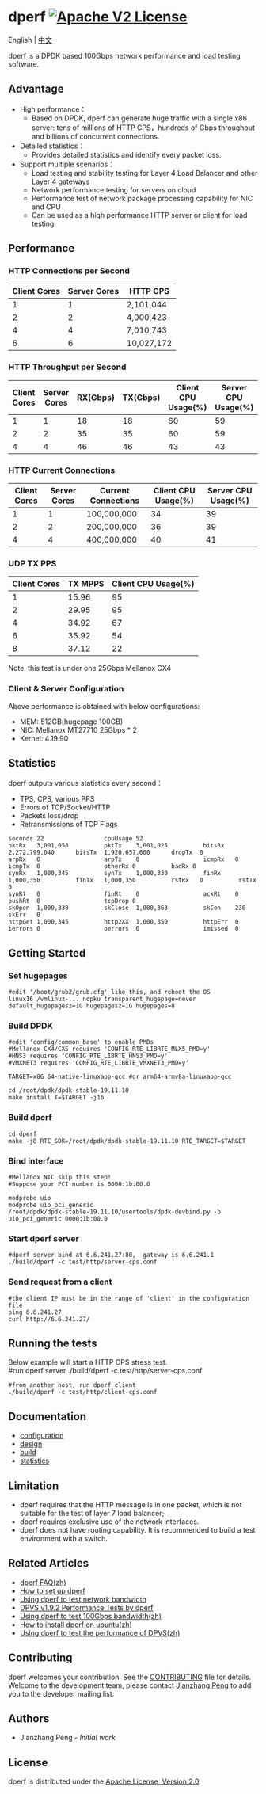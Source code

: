# dperf [![Apache V2 License](https://img.shields.io/badge/license-Apache%20V2-blue.svg)](https://github.com/baidu/dperf/blob/main/LICENSE)

English | [中文](README-CN.md)

dperf is a DPDK based 100Gbps network performance and load testing software.

## Advantage
- High performance：
  - Based on DPDK, dperf can generate huge traffic with a single x86 server: tens of millions of HTTP CPS，hundreds of Gbps throughput and billions of concurrent connections. 
- Detailed statistics：
  - Provides detailed statistics and identify every packet loss.
- Support multiple scenarios：
  - Load testing and stability testing for Layer 4 Load Balancer and other Layer 4 gateways 
  - Network  performance testing for servers on cloud 
  - Performance test of network package processing capability for NIC and CPU
  - Can be used as a high performance HTTP server or client for load testing

## Performance
### HTTP Connections per Second
|Client Cores|Server Cores|HTTP CPS|
|------------|------------|--------|
|1|1|2,101,044|
|2|2|4,000,423|
|4|4|7,010,743|
|6|6|10,027,172|

### HTTP Throughput per Second
|Client Cores|Server Cores|RX(Gbps)|TX(Gbps)|Client CPU Usage(%)|Server CPU Usage(%)|
|------------|------------|--------|--------|-------------------|-------------------|
|1|1|18|18|60|59|
|2|2|35|35|60|59|
|4|4|46|46|43|43|

### HTTP Current Connections
|Client Cores|Server Cores|Current Connections|Client CPU Usage(%)|Server CPU Usage(%)|
|------------|------------|-------------------|-------------------|-------------------|
|1|1|100,000,000|34|39|
|2|2|200,000,000|36|39|
|4|4|400,000,000|40|41|

### UDP TX PPS
|Client Cores|TX MPPS|Client CPU Usage(%)|
|------------|-------|-------------------|
|1|15.96|95|
|2|29.95|95|
|4|34.92|67|
|6|35.92|54|
|8|37.12|22|

Note: this test is under one 25Gbps Mellanox CX4

### Client & Server Configuration
Above performance is obtained with below configurations:

- MEM: 512GB(hugepage 100GB)
- NIC: Mellanox MT27710 25Gbps * 2
- Kernel: 4.19.90

## Statistics
dperf outputs various statistics every second：
- TPS, CPS, various PPS
- Errors of TCP/Socket/HTTP
- Packets loss/drop
- Retransmissions of TCP Flags

```
seconds 22                 cpuUsage 52
pktRx   3,001,058          pktTx    3,001,025          bitsRx   2,272,799,040      bitsTx  1,920,657,600      dropTx  0
arpRx   0                  arpTx    0                  icmpRx   0                  icmpTx  0                  otherRx 0          badRx 0
synRx   1,000,345          synTx    1,000,330          finRx    1,000,350          finTx   1,000,350          rstRx   0          rstTx 0
synRt   0                  finRt    0                  ackRt    0                  pushRt  0                  tcpDrop 0
skOpen  1,000,330          skClose  1,000,363          skCon    230                skErr   0
httpGet 1,000,345          http2XX  1,000,350          httpErr  0
ierrors 0                  oerrors  0                  imissed  0
```

## Getting Started
### Set hugepages
    #edit '/boot/grub2/grub.cfg' like this, and reboot the OS
    linux16 /vmlinuz-... nopku transparent_hugepage=never default_hugepagesz=1G hugepagesz=1G hugepages=8

### Build DPDK
    #edit 'config/common_base' to enable PMDs
    #Mellanox CX4/CX5 requires 'CONFIG_RTE_LIBRTE_MLX5_PMD=y'
    #HNS3 requires 'CONFIG_RTE_LIBRTE_HNS3_PMD=y'
    #VMXNET3 requires 'CONFIG_RTE_LIBRTE_VMXNET3_PMD=y'
    
    TARGET=x86_64-native-linuxapp-gcc #or arm64-armv8a-linuxapp-gcc
    
    cd /root/dpdk/dpdk-stable-19.11.10
    make install T=$TARGET -j16

### Build dperf
    cd dperf
    make -j8 RTE_SDK=/root/dpdk/dpdk-stable-19.11.10 RTE_TARGET=$TARGET

### Bind interface
    #Mellanox NIC skip this step!
    #Suppose your PCI number is 0000:1b:00.0
    
    modprobe uio
    modprobe uio_pci_generic
    /root/dpdk/dpdk-stable-19.11.10/usertools/dpdk-devbind.py -b uio_pci_generic 0000:1b:00.0

### Start dperf server
    #dperf server bind at 6.6.241.27:80,  gateway is 6.6.241.1
    ./build/dperf -c test/http/server-cps.conf

### Send request from a client
    #the client IP must be in the range of 'client' in the configuration file
    ping 6.6.241.27
    curl http://6.6.241.27/

## Running the tests
Below example will start a HTTP CPS stress test.    
    #run dperf server
    ./build/dperf -c test/http/server-cps.conf
    
    #from another host, run dperf client
    ./build/dperf -c test/http/client-cps.conf

## Documentation
 - [configuration](docs/configuration.md)
 - [design](docs/design.md)
 - [build](docs/build.md) 
 - [statistics](docs/statistics.md)

## Limitation
 - dperf requires that the HTTP message is in one packet, which is not suitable for the test of layer 7 load balancer;
 - dperf requires exclusive use of the network interfaces.
 - dperf does not have routing capability. It is recommended to build a test environment with a switch.

## Related Articles
- [dperf FAQ(zh)](https://zhuanlan.zhihu.com/p/561093951)
- [How to set up dperf](https://metonymical.hatenablog.com/entry/2022/02/11/234927)
- [Using dperf to test network bandwidth](test/performance/bandwidth/README.md)
- [DPVS v1.9.2 Performance Tests by dperf](https://github.com/iqiyi/dpvs/blob/master/test/release/v1.9.2/performance.md)
- [Using dperf to test 100Gbps bandwidth(zh)](https://zhuanlan.zhihu.com/p/601137162)
- [How to install dperf on ubuntu(zh)](https://github.com/digger-yu/blog/blob/main/how%20to%20install%20dperf%20on%20ubuntu.md)
- [Using dperf to test the performance of DPVS(zh)](https://blog.csdn.net/yuubeka/article/details/128945241)

## Contributing

dperf welcomes your contribution. See the [CONTRIBUTING](CONTRIBUTING.md) file for details.
Welcome to the development team, please contact [Jianzhang Peng](https://github.com/pengjianzhang) to add you to the developer mailing list.

## Authors
* Jianzhang Peng - *Initial work*

## License
dperf is distributed under the [Apache License, Version 2.0](https://www.apache.org/licenses/LICENSE-2.0).
